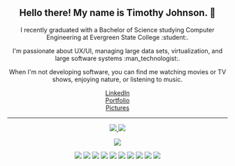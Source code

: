 <h2 align="center">Hello there! My name is Timothy Johnson. 👋</h2>
<p align="center">I recently graduated with a Bachelor of Science studying Computer Engineering at Evergreen State College :student:.</p>
<p align="center">I'm passionate about UX/UI, managing large data sets, virtualization, and large software systems :man_technologist:.</p>
<p align="center">When I'm not developing software, you can find me watching movies or TV shows, enjoying nature, or listening to music.</p>

<div align="center" style=n=>
  <a href="https://www.linkedin.com/in/timmyjtech/" target="_blank">LinkedIn</a>
</div>

<div align="center">
  <a href="https://timmyjtech.netlify.app/" target="_blank">Portfolio</a>
</div>

<div align="center">
  <a href="https://timmyjphotography.netlify.app/" target="_blank">Pictures</a>
</div>

---
  
<p align=center>
  <a href="https://github.com/MrTimmyJ">
    <img src="https://badges.pufler.dev/visits/MrTimmyJ/MrTimmyJ?style=flat-square&color=black&logo=github">
  </a>
  <a href="https://github.com/MrTimmyJ?tab=repositories">
    <img src="https://badges.pufler.dev/repos/MrTimmyJ?style=flat-square&color=black&logo=github">
  </a>
</p>
<p align="center">
<a href="https://github.com/MrTimmyJ"><img src="https://img.shields.io/github/followers/MrTimmyJ?style=social"></a>
</p>

<p align="center">
  <img src="https://img.shields.io/badge/LANGUAGES-blue">
  <img src="https://img.shields.io/badge/JAVA-grey">
  <img src="https://img.shields.io/badge/C-grey">
  <img src="https://img.shields.io/badge/C-Sharp-grey">
  <img src="https://img.shields.io/badge/Python-grey">
  <img src="https://img.shields.io/badge/HTML/CSS/JavaScript-grey">
  <img src="https://img.shields.io/badge/SQL-grey">
  <img src="https://img.shields.io/badge/Visual-Basic-grey">
  <img src="https://img.shields.io/badge/GDScript-grey">
  <img src="https://img.shields.io/badge/Rust-grey"> 
</p>

<!--p align=center>  
  <img align=center src="https://github-readme-stats.vercel.app/api?username=MrTimmyJ&show_icons=true&theme=radical">
</p-->
